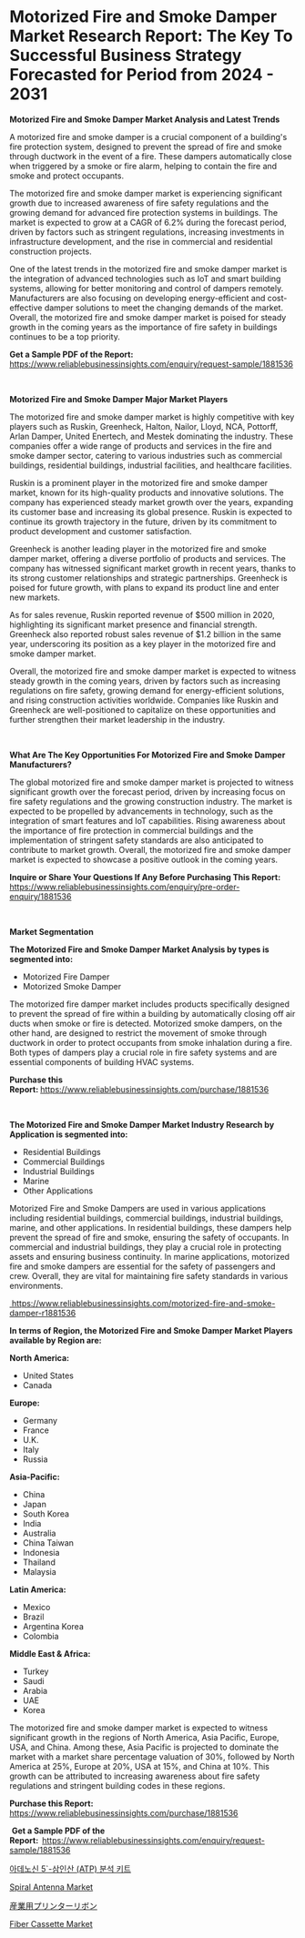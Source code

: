 <p><h1>Motorized Fire and Smoke Damper Market Research Report: The Key To Successful Business Strategy Forecasted for Period from 2024 - 2031</h1></p><p><strong>Motorized Fire and Smoke Damper Market Analysis and Latest Trends</strong></p>
<p><p>A motorized fire and smoke damper is a crucial component of a building's fire protection system, designed to prevent the spread of fire and smoke through ductwork in the event of a fire. These dampers automatically close when triggered by a smoke or fire alarm, helping to contain the fire and smoke and protect occupants.</p><p>The motorized fire and smoke damper market is experiencing significant growth due to increased awareness of fire safety regulations and the growing demand for advanced fire protection systems in buildings. The market is expected to grow at a CAGR of 6.2% during the forecast period, driven by factors such as stringent regulations, increasing investments in infrastructure development, and the rise in commercial and residential construction projects.</p><p>One of the latest trends in the motorized fire and smoke damper market is the integration of advanced technologies such as IoT and smart building systems, allowing for better monitoring and control of dampers remotely. Manufacturers are also focusing on developing energy-efficient and cost-effective damper solutions to meet the changing demands of the market. Overall, the motorized fire and smoke damper market is poised for steady growth in the coming years as the importance of fire safety in buildings continues to be a top priority.</p></p>
<p><strong>Get a Sample PDF of the Report:&nbsp;</strong> <a href="https://www.reliablebusinessinsights.com/enquiry/request-sample/1881536">https://www.reliablebusinessinsights.com/enquiry/request-sample/1881536</a></p>
<p>&nbsp;</p>
<p><strong>Motorized Fire and Smoke Damper Major Market Players</strong></p>
<p><p>The motorized fire and smoke damper market is highly competitive with key players such as Ruskin, Greenheck, Halton, Nailor, Lloyd, NCA, Pottorff, Arlan Damper, United Enertech, and Mestek dominating the industry. These companies offer a wide range of products and services in the fire and smoke damper sector, catering to various industries such as commercial buildings, residential buildings, industrial facilities, and healthcare facilities.</p><p>Ruskin is a prominent player in the motorized fire and smoke damper market, known for its high-quality products and innovative solutions. The company has experienced steady market growth over the years, expanding its customer base and increasing its global presence. Ruskin is expected to continue its growth trajectory in the future, driven by its commitment to product development and customer satisfaction.</p><p>Greenheck is another leading player in the motorized fire and smoke damper market, offering a diverse portfolio of products and services. The company has witnessed significant market growth in recent years, thanks to its strong customer relationships and strategic partnerships. Greenheck is poised for future growth, with plans to expand its product line and enter new markets.</p><p>As for sales revenue, Ruskin reported revenue of $500 million in 2020, highlighting its significant market presence and financial strength. Greenheck also reported robust sales revenue of $1.2 billion in the same year, underscoring its position as a key player in the motorized fire and smoke damper market.</p><p>Overall, the motorized fire and smoke damper market is expected to witness steady growth in the coming years, driven by factors such as increasing regulations on fire safety, growing demand for energy-efficient solutions, and rising construction activities worldwide. Companies like Ruskin and Greenheck are well-positioned to capitalize on these opportunities and further strengthen their market leadership in the industry.</p></p>
<p>&nbsp;</p>
<p><strong>What Are The Key Opportunities For Motorized Fire and Smoke Damper Manufacturers?</strong></p>
<p><p>The global motorized fire and smoke damper market is projected to witness significant growth over the forecast period, driven by increasing focus on fire safety regulations and the growing construction industry. The market is expected to be propelled by advancements in technology, such as the integration of smart features and IoT capabilities. Rising awareness about the importance of fire protection in commercial buildings and the implementation of stringent safety standards are also anticipated to contribute to market growth. Overall, the motorized fire and smoke damper market is expected to showcase a positive outlook in the coming years.</p></p>
<p><strong>Inquire or Share Your Questions If Any Before Purchasing This Report:</strong> <a href="https://www.reliablebusinessinsights.com/enquiry/pre-order-enquiry/1881536">https://www.reliablebusinessinsights.com/enquiry/pre-order-enquiry/1881536</a></p>
<p>&nbsp;</p>
<p><strong>Market Segmentation</strong></p>
<p><strong>The Motorized Fire and Smoke Damper Market Analysis by types is segmented into:</strong></p>
<p><ul><li>Motorized Fire Damper</li><li>Motorized Smoke Damper</li></ul></p>
<p><p>The motorized fire damper market includes products specifically designed to prevent the spread of fire within a building by automatically closing off air ducts when smoke or fire is detected. Motorized smoke dampers, on the other hand, are designed to restrict the movement of smoke through ductwork in order to protect occupants from smoke inhalation during a fire. Both types of dampers play a crucial role in fire safety systems and are essential components of building HVAC systems.</p></p>
<p><strong>Purchase this Report:&nbsp;</strong><a href="https://www.reliablebusinessinsights.com/purchase/1881536">https://www.reliablebusinessinsights.com/purchase/1881536</a></p>
<p>&nbsp;</p>
<p><strong>The Motorized Fire and Smoke Damper Market Industry Research by Application is segmented into:</strong></p>
<p><ul><li>Residential Buildings</li><li>Commercial Buildings</li><li>Industrial Buildings</li><li>Marine</li><li>Other Applications</li></ul></p>
<p><p>Motorized Fire and Smoke Dampers are used in various applications including residential buildings, commercial buildings, industrial buildings, marine, and other applications. In residential buildings, these dampers help prevent the spread of fire and smoke, ensuring the safety of occupants. In commercial and industrial buildings, they play a crucial role in protecting assets and ensuring business continuity. In marine applications, motorized fire and smoke dampers are essential for the safety of passengers and crew. Overall, they are vital for maintaining fire safety standards in various environments.</p></p>
<p><a href="https://www.reliablebusinessinsights.com/motorized-fire-and-smoke-damper-r1881536">&nbsp;https://www.reliablebusinessinsights.com/motorized-fire-and-smoke-damper-r1881536</a></p>
<p><strong>In terms of Region, the Motorized Fire and Smoke Damper Market Players available by Region are:</strong></p>
<p>
    <p> <strong> North America: </strong>
        <ul>
            <li>United States</li>
            <li>Canada</li>
        </ul>
        </p> 
    <p> <strong> Europe: </strong>
        <ul>
            <li>Germany</li>
            <li>France</li>
            <li>U.K.</li>
            <li>Italy</li>
            <li>Russia</li>
        </ul>
        </p> 
    <p> <strong> Asia-Pacific: </strong>
        <ul>
            <li>China</li>
            <li>Japan</li>
            <li>South Korea</li>
            <li>India</li>
            <li>Australia</li>
            <li>China Taiwan</li>
            <li>Indonesia</li>
            <li>Thailand</li>
            <li>Malaysia</li>
        </ul>
        </p> 
    <p> <strong> Latin America: </strong>
        <ul>
            <li>Mexico</li>
            <li>Brazil</li>
            <li>Argentina Korea</li>
            <li>Colombia</li>
        </ul>
        </p> 
    <p> <strong> Middle East & Africa: </strong>
        <ul>
            <li>Turkey</li>
            <li>Saudi</li>
            <li>Arabia</li>
            <li>UAE</li>
            <li>Korea</li>
        </ul>
    </p>
    </p>
<p><p>The motorized fire and smoke damper market is expected to witness significant growth in the regions of North America, Asia Pacific, Europe, USA, and China. Among these, Asia Pacific is projected to dominate the market with a market share percentage valuation of 30%, followed by North America at 25%, Europe at 20%, USA at 15%, and China at 10%. This growth can be attributed to increasing awareness about fire safety regulations and stringent building codes in these regions.</p></p>
<p><strong>Purchase this Report: </strong><a href="https://www.reliablebusinessinsights.com/purchase/1881536">https://www.reliablebusinessinsights.com/purchase/1881536</a></p>
<p>&nbsp;<strong>Get a Sample PDF of the Report:&nbsp;&nbsp;</strong><a href="https://www.reliablebusinessinsights.com/enquiry/request-sample/1881536">https://www.reliablebusinessinsights.com/enquiry/request-sample/1881536</a></p>
<p><strong></strong></p>
<p><p><a href="https://github.com/dollarearner151/Market-Research-Report-List-1/blob/main/8193829158305.md">아데노신 5`-삼인산 (ATP) 분석 키트</a></p><p><a href="https://github.com/zkngisync/Market-Research-Report-List-1/blob/main/spiral-antenna-market.md">Spiral Antenna Market</a></p><p><a href="https://github.com/DayanaRunolfsdottir/Market-Research-Report-List-1/blob/main/1291967148814.md">産業用プリンターリボン</a></p><p><a href="https://github.com/brendafegmorris532/Market-Research-Report-List-1/blob/main/fiber-cassette-market.md">Fiber Cassette Market</a></p></p>